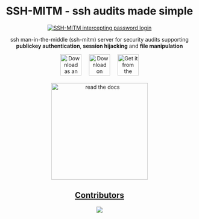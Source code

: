 <h1 align="center"> SSH-MITM - ssh audits made simple </h1>
<p align="center">
  <a href="https://github.com/ssh-mitm/ssh-mitm">
    <img alt="SSH-MITM intercepting password login" title="SSH-MITM" src="https://docs.ssh-mitm.at/_images/intro.png" >
  </a>
  <p align="center">ssh man-in-the-middle (ssh-mitm) server for security audits supporting<br> <b>publickey authentication</b>, <b>session hijacking</b> and <b>file manipulation</b></p>
  <p align="center">
   <a href="https://github.com/ssh-mitm/ssh-mitm/releases/latest/download/ssh-mitm-x86_64.AppImage"><img height='56' alt='Download as an AppImage' src='https://docs.appimage.org/_images/download-appimage-banner.svg'/></a>
   &nbsp;&nbsp;&nbsp;
   <a href="https://flathub.org/apps/at.ssh_mitm.server"><img height='56' alt='Download on Flathub' src='https://dl.flathub.org/assets/badges/flathub-badge-en.png'/></a>
   &nbsp;&nbsp;&nbsp;
   <a href="https://snapcraft.io/ssh-mitm"><img  height='56' alt="Get it from the Snap Store" src="https://snapcraft.io/static/images/badges/en/snap-store-black.svg" /></a>
   <br />
   <br />
   <a href="https://docs.ssh-mitm.at"><img src="https://raw.githubusercontent.com/ssh-mitm/ssh-mitm/master/doc/_static/readthedocslogo.png" title="read the docs" width="256"></a>
  </p>
</p>

<h2 align="center"><a href="https://github.com/ssh-mitm/ssh-mitm/graphs/contributors">Contributors</a></h2>
<p align="center">
  <a href="https://github.com/ssh-mitm/ssh-mitm/graphs/contributors">
    <img src="https://contrib.rocks/image?repo=ssh-mitm/ssh-mitm" />
  </a>
</p>
